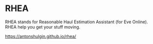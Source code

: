 # RHEA

RHEA stands for Reasonable Haul Estimation Assistant (for Eve Online). RHEA help you get your stuff moving.

https://antonshulgin.github.io/rhea/
